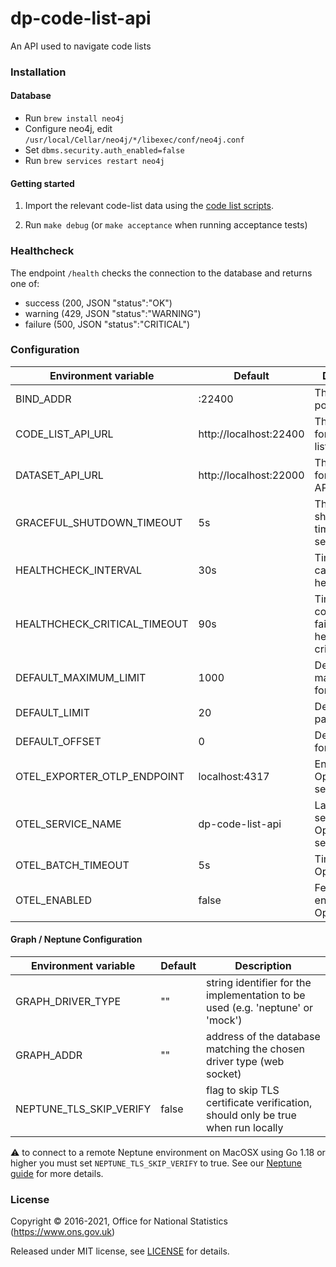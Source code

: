 dp-code-list-api
================

An API used to navigate code lists

### Installation

#### Database

- Run `brew install neo4j`
- Configure neo4j, edit `/usr/local/Cellar/neo4j/*/libexec/conf/neo4j.conf`
- Set `dbms.security.auth_enabled=false`
- Run `brew services restart neo4j`

#### Getting started

1) Import the relevant code-list data using the [code list scripts](https://github.com/ONSdigital/dp-code-list-scripts).

2) Run `make debug` (or `make acceptance` when running acceptance tests)

### Healthcheck

The endpoint `/health` checks the connection to the database and returns one of:

- success (200, JSON "status":"OK")
- warning (429, JSON "status":"WARNING")
- failure (500, JSON "status":"CRITICAL")

### Configuration

| Environment variable         | Default                                | Description
| ---------------------------- | ---------------------------------------| -----------
| BIND_ADDR                    | :22400                                 | The host and port to bind to
| CODE_LIST_API_URL            | http://localhost:22400                 | The base URL for the code list API
| DATASET_API_URL              | http://localhost:22000                 | The base URL for the dataset API
| GRACEFUL_SHUTDOWN_TIMEOUT    | 5s                                     | The graceful shutdown timeout in seconds
| HEALTHCHECK_INTERVAL         | 30s                                    | Time between calls to healthchecks
| HEALTHCHECK_CRITICAL_TIMEOUT | 90s                                    | Timeout to consider a failing healthcheck critical
| DEFAULT_MAXIMUM_LIMIT        | 1000                                   | Default maximum limit for pagination
| DEFAULT_LIMIT                | 20                                     | Default limit for pagination
| DEFAULT_OFFSET               | 0                                      | Default offset for pagination
| OTEL_EXPORTER_OTLP_ENDPOINT  | localhost:4317                         | Endpoint for OpenTelemetry service
| OTEL_SERVICE_NAME            | dp-code-list-api                       | Label of service for OpenTelemetry service
| OTEL_BATCH_TIMEOUT           | 5s                                     | Timeout for OpenTelemetry
| OTEL_ENABLED                 | false                                  | Feature flag to enable OpenTelemetry

#### Graph / Neptune Configuration

| Environment variable    | Default | Description
| ------------------------| ------- | -----------
| GRAPH_DRIVER_TYPE       | ""      | string identifier for the implementation to be used (e.g. 'neptune' or 'mock')
| GRAPH_ADDR              | ""      | address of the database matching the chosen driver type (web socket)
| NEPTUNE_TLS_SKIP_VERIFY | false   | flag to skip TLS certificate verification, should only be true when run locally

:warning: to connect to a remote Neptune environment on MacOSX using Go 1.18 or higher you must set `NEPTUNE_TLS_SKIP_VERIFY` to true. See our [Neptune guide](https://github.com/ONSdigital/dp/blob/main/guides/NEPTUNE.md) for more details.
### License

Copyright © 2016-2021, Office for National Statistics (https://www.ons.gov.uk)

Released under MIT license, see [LICENSE](LICENSE.md) for details.
